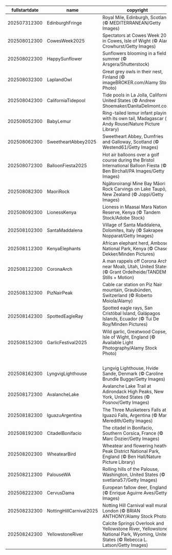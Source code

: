 |fullstartdate|name|copyright|title|image|
|--|--|--|--|--|
202507312300|EdinburghFringe|Royal Mile, Edinburgh, Scotland (© MEDITERRANEAN/Getty Images)|Expect the unexpected|![](/en-GB/2025/08/202507312300EdinburghFringe.jpg)|
202508012300|CowesWeek2025|Spectators at Cowes Week 2013 in Cowes, Isle of Wight (© Alan Crowhurst/Getty Images)|Sails up, spirits high|![](/en-GB/2025/08/202508012300CowesWeek2025.jpg)|
202508022300|HappySunflower|Sunflowers blooming in a field in summer (© Arsgera/Shutterstock)|Hello yellow!|![](/en-GB/2025/08/202508022300HappySunflower.jpg)|
202508032300|LaplandOwl|Great grey owls in their nest, Finland (© imageBROKER.com/Alamy Stock Photo)|Whooo's home?|![](/en-GB/2025/08/202508032300LaplandOwl.jpg)|
202508042300|CaliforniaTidepool|Tide pools in La Jolla, California, United States (© Andrew Shoemaker/DanitaDelimont.com)|Tide and seek|![](/en-GB/2025/08/202508042300CaliforniaTidepool.jpg)|
202508052300|BabyLemur|Ring-tailed lemur infant playing with its own tail, Madagascar (© Andy Rouse/Nature Picture Library)|Madagascar native|![](/en-GB/2025/08/202508052300BabyLemur.jpg)|
202508062300|SweetheartAbbey2025|Sweetheart Abbey, Dumfries and Galloway, Scotland (© Westend61/Getty Images)|Love set in stone|![](/en-GB/2025/08/202508062300SweetheartAbbey2025.jpg)|
202508072300|BalloonFiesta2025|Hot air balloons over a golf course during the Bristol International Balloon Fiesta (© Ben Birchall/PA Images/Getty Images)|Sky's the limit|![](/en-GB/2025/08/202508072300BalloonFiesta2025.jpg)|
202508082300|MaoriRock|Ngātoroirangi Mine Bay Māori Rock Carvings on Lake Taupō, New Zealand (© Joppi/Getty Images)|Honouring Indigenous voices|![](/en-GB/2025/08/202508082300MaoriRock.jpg)|
202508092300|LionessKenya|Lioness in Maasai Mara National Reserve, Kenya (© Tandem Stock/Adobe Stock)|Roar for a cause|![](/en-GB/2025/08/202508092300LionessKenya.jpg)|
202508102300|SantaMaddalena|Village of Santa Maddalena, Dolomites, Italy (© Sakrapee Nopparat/Getty Images)|Postcard from the peaks|![](/en-GB/2025/08/202508102300SantaMaddalena.jpg)|
202508112300|KenyaElephants|African elephant herd, Amboseli National Park, Kenya (© Chase Dekker/Minden Pictures)|Wild, wise and wonderful|![](/en-GB/2025/08/202508112300KenyaElephants.jpg)|
202508122300|CoronaArch|A man rappels off Corona Arch near Moab, Utah, United States (© Grant Ordelheide/TANDEM Stills + Motion)|Earth's open secret|![](/en-GB/2025/08/202508122300CoronaArch.jpg)|
202508132300|PizNairPeak|Cable car station on Piz Nair mountain, Graubünden, Switzerland (© Roberto Moiola/Alamy)|Taking it from the top|![](/en-GB/2025/08/202508132300PizNairPeak.jpg)|
202508142300|SpottedEagleRay|Spotted eagle rays, San Cristóbal Island, Galápagos Islands, Ecuador (© Tui De Roy/Minden Pictures)|Winging it underwater|![](/en-GB/2025/08/202508142300SpottedEagleRay.jpg)|
202508152300|GarlicFestival2025|Wild garlic, Greatwood Copse, Isle of Wight, England (© Available Light Photography/Alamy Stock Photo)|A 'clove' affair to remember|![](/en-GB/2025/08/202508152300GarlicFestival2025.jpg)|
||||![](/en-GB/2025/08/.jpg)|
202508162300|LyngvigLighthouse|Lyngvig Lighthouse, Hvide Sande, Denmark (© Caroline Brundle Bugge/Getty Images)|One tall way to spot the sea|![](/en-GB/2025/08/202508162300LyngvigLighthouse.jpg)|
202508172300|AvalancheLake|Avalanche Lake Trail at Adirondack High Peaks, New York, United States (© Posnov/Getty Images)|Stream a little dream|![](/en-GB/2025/08/202508172300AvalancheLake.jpg)|
202508182300|IguazuArgentina|The Three Musketeers Falls at Iguazú Falls, Argentina (© Mark Meredith/Getty Images)|All for falls and falls for all|![](/en-GB/2025/08/202508182300IguazuArgentina.jpg)|
202508192300|CitadelBonifacio|The citadel in Bonifacio, Southern Corsica, France (© Marc Dozier/Getty Images)|Built to last|![](/en-GB/2025/08/202508192300CitadelBonifacio.jpg)|
202508202300|WheatearBird|Wheatear and flowering heather, Peak District National Park, England (© Ben Hall/Nature Picture Library)|Perched and poised|![](/en-GB/2025/08/202508202300WheatearBird.jpg)|
202508212300|PalouseWA|Rolling hills of the Palouse, Washington, United States (© svetlana57/Getty Images)|Nature's green quilt|![](/en-GB/2025/08/202508212300PalouseWA.jpg)|
202508222300|CervusDama|European fallow deer, England (© Enrique Aguirre Aves/Getty Images)|'Fallow' me|![](/en-GB/2025/08/202508222300CervusDama.jpg)|
202508232300|NottingHillCarnival2025|Notting Hill Carnival wall mural, London (© BRIAN ANTHONY/Alamy Stock Photo)|Paint the town rhythmic|![](/en-GB/2025/08/202508232300NottingHillCarnival2025.jpg)|
202508242300|YellowstoneRiver|Calcite Springs Overlook and Yellowstone River, Yellowstone National Park, Wyoming, United States (© Rebecca L. Latson/Getty Images)|From volcanic roots to river routes|![](/en-GB/2025/08/202508242300YellowstoneRiver.jpg)|

